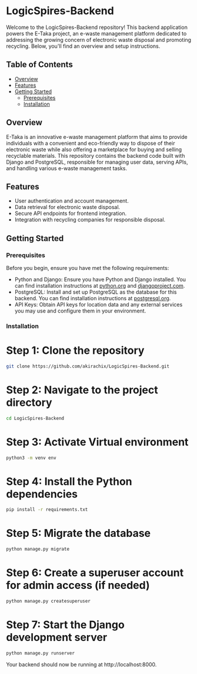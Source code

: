 # LogicSpires-Backend

Welcome to the LogicSpires-Backend repository! This backend application powers the E-Taka project, an e-waste management platform dedicated to addressing the growing concern of electronic waste disposal and promoting recycling. Below, you'll find an overview and setup instructions.

## Table of Contents

- [Overview](#overview)
- [Features](#features)
- [Getting Started](#getting-started)
  - [Prerequisites](#prerequisites)
  - [Installation](#installation)



## Overview

E-Taka is an innovative e-waste management platform that aims to provide individuals with a convenient and eco-friendly way to dispose of their electronic waste while also offering a marketplace for buying and selling recyclable materials. This repository contains the backend code built with Django and PostgreSQL, responsible for managing user data, serving APIs, and handling various e-waste management tasks.

## Features

- User authentication and account management.
- Data retrieval for electronic waste disposal.
- Secure API endpoints for frontend integration.
- Integration with recycling companies for responsible disposal.

## Getting Started

### Prerequisites

Before you begin, ensure you have met the following requirements:

- Python and Django: Ensure you have Python and Django installed. You can find installation instructions at [python.org](https://www.python.org/) and [djangoproject.com](https://www.djangoproject.com/).
- PostgreSQL: Install and set up PostgreSQL as the database for this backend. You can find installation instructions at [postgresql.org](https://www.postgresql.org/).
- API Keys: Obtain API keys for location data and any external services you may use and configure them in your environment.

### Installation

# Step 1: Clone the repository
```sh
git clone https://github.com/akirachix/LogicSpires-Backend.git
```

# Step 2: Navigate to the project directory
```sh
cd LogicSpires-Backend
```

# Step 3: Activate Virtual environment
```sh
python3 -m venv env
```

# Step 4: Install the Python dependencies
```sh
pip install -r requirements.txt
```

# Step 5: Migrate the database
```sh
python manage.py migrate
```

# Step 6: Create a superuser account for admin access (if needed)
```sh
python manage.py createsuperuser
```

# Step 7: Start the Django development server
```sh
python manage.py runserver
```


Your backend should now be running at http://localhost:8000.

